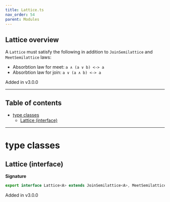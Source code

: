 ```yaml
---
title: Lattice.ts
nav_order: 54
parent: Modules
---
```


## Lattice overview

A `Lattice` must satisfy the following in addition to `JoinSemilattice` and `MeetSemilattice` laws:

- Absorbtion law for meet: `a ∧ (a ∨ b) <-> a`
- Absorbtion law for join: `a ∨ (a ∧ b) <-> a`

Added in v3.0.0

---

<h2 class="text-delta">Table of contents</h2>

- [type classes](#type-classes)
  - [Lattice (interface)](#lattice-interface)

---

# type classes

## Lattice (interface)

**Signature**

```ts
export interface Lattice<A> extends JoinSemilattice<A>, MeetSemilattice<A> {}
```

Added in v3.0.0
